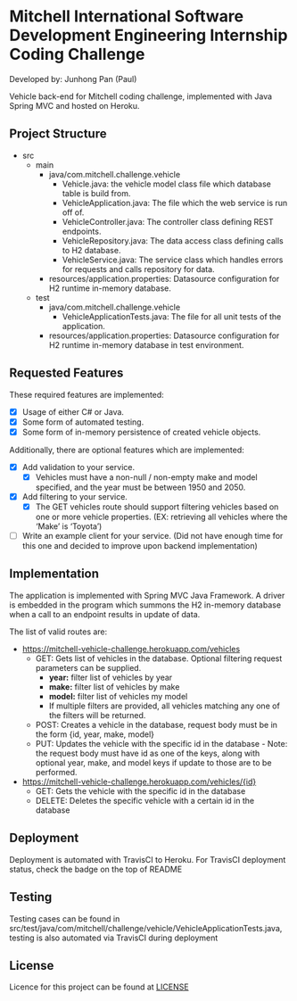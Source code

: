 # Mitchell International Software Development Engineering Internship Coding Challenge

Developed by: Junhong Pan (Paul)

Vehicle back-end for Mitchell coding challenge, implemented with Java Spring MVC and hosted on Heroku.

## Project Structure
 - src
    - main
        - java/com.mitchell.challenge.vehicle
            - Vehicle.java: the vehicle model class file which database table is build from.
            - VehicleApplication.java: The file which the web service is run off of.
            - VehicleController.java: The controller class defining REST endpoints.
            - VehicleRepository.java: The data access class defining calls to H2 database.
            - VehicleService.java: The service class which handles errors for requests and calls repository for data.
        - resources/application.properties: Datasource configuration for H2 runtime in-memory database.
    - test
        - java/com.mitchell.challenge.vehicle
            - VehicleApplicationTests.java: The file for all unit tests of the application.
        - resources/application.properties: Datasource configuration for H2 runtime in-memory database in test
        environment.


## Requested Features
These required features are implemented:
 - [x] Usage of either C# or Java.
 - [x] Some form of automated testing.
 - [x] Some form of in-memory persistence of created vehicle objects.

Additionally, there are optional features which are implemented:
 - [x] Add validation to your service.
    - [x] Vehicles must have a non-null / non-empty make and model specified, and the year must be between
      1950 and 2050.
 - [x] Add filtering to your service.
    - [x] The GET vehicles route should support filtering vehicles based on one or more vehicle properties. (EX:
          retrieving all vehicles where the ‘Make’ is ‘Toyota’)
 - [ ] Write an example client for your service. (Did not have enough time for this one and decided to improve upon
 backend implementation)

## Implementation

The application is implemented with Spring MVC Java Framework. A driver is embedded in the program which summons the H2
in-memory database when a call to an endpoint results in update of data.

The list of valid routes are:
 - https://mitchell-vehicle-challenge.herokuapp.com/vehicles
    - GET: Gets list of vehicles in the database. Optional filtering request parameters can be supplied.
        - **year:** filter list of vehicles by year
        - **make:** filter list of vehicles by make
        - **model:** filter list of vehicles my model
        - If multiple filters are provided, all vehicles matching any one of the filters will be returned.
    - POST: Creates a vehicle in the database, request body must be in the form {id, year, make, model}
    - PUT: Updates the vehicle with the specific id in the database - Note: the request body must have id as one of the
    keys, along with optional year, make, and model keys if update to those are to be performed.
 - https://mitchell-vehicle-challenge.herokuapp.com/vehicles/{id}
    - GET: Gets the vehicle with the specific id in the database
    - DELETE: Deletes the specific vehicle with a certain id in the database
    
## Deployment

Deployment is automated with TravisCI to Heroku. For TravisCI deployment status, check the badge on the top of README

## Testing

Testing cases can be found in src/test/java/com/mitchell/challenge/vehicle/VehicleApplicationTests.java, testing is also
automated via TravisCI during deployment

## License

Licence for this project can be found at [LICENSE](LICENSE)

